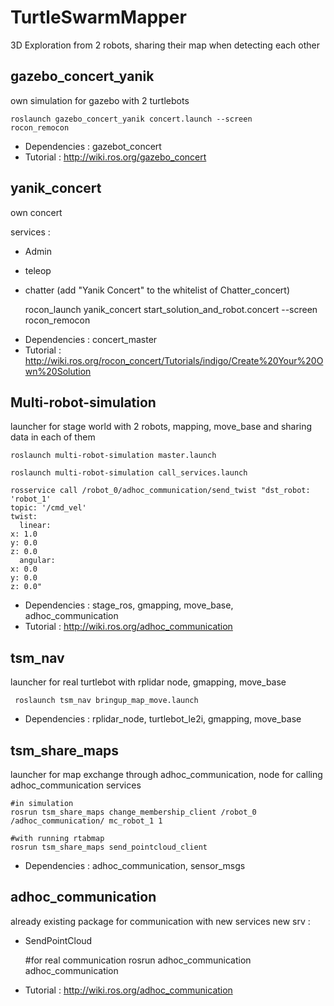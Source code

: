 # TurtleSwarmMapper

3D Exploration from 2 robots, sharing their map when detecting each other

## gazebo_concert_yanik
own simulation for gazebo with 2 turtlebots

    roslaunch gazebo_concert_yanik concert.launch --screen
    rocon_remocon

- Dependencies : gazebot_concert
- Tutorial : http://wiki.ros.org/gazebo_concert

## yanik_concert
own concert

services : 
* Admin
* teleop
* chatter (add "Yanik Concert" to the whitelist of Chatter_concert) 

    rocon_launch yanik_concert start_solution_and_robot.concert --screen
    rocon_remocon

- Dependencies : concert_master
- Tutorial : http://wiki.ros.org/rocon_concert/Tutorials/indigo/Create%20Your%20Own%20Solution

## Multi-robot-simulation
launcher for stage world with 2 robots, mapping, move_base and sharing data in each of them

    roslaunch multi-robot-simulation master.launch

    roslaunch multi-robot-simulation call_services.launch

    rosservice call /robot_0/adhoc_communication/send_twist "dst_robot: 'robot_1'
    topic: '/cmd_vel'
    twist:
      linear:
    x: 1.0
    y: 0.0
    z: 0.0
      angular:
    x: 0.0
    y: 0.0
    z: 0.0" 

- Dependencies : stage_ros, gmapping, move_base, adhoc_communication
- Tutorial : http://wiki.ros.org/adhoc_communication

## tsm_nav
launcher for real turtlebot with rplidar node, gmapping, move_base

     roslaunch tsm_nav bringup_map_move.launch

- Dependencies : rplidar_node, turtlebot_le2i, gmapping, move_base

## tsm_share_maps
launcher for map exchange through adhoc_communication, node for calling adhoc_communication services 

    #in simulation
    rosrun tsm_share_maps change_membership_client /robot_0 /adhoc_communication/ mc_robot_1 1

    #with running rtabmap
    rosrun tsm_share_maps send_pointcloud_client

- Dependencies : adhoc_communication, sensor_msgs

## adhoc_communication
already existing package for communication with new services
new srv :
* SendPointCloud

    #for real communication
    rosrun adhoc_communication adhoc_communication

- Tutorial : http://wiki.ros.org/adhoc_communication
